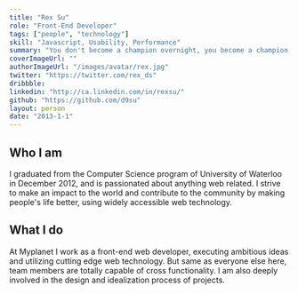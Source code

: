 ```yaml
---
title: "Rex Su"
role: "Front-End Developer"
tags: ["people", "technology"]
skill: "Javascript, Usability, Performance"
summary: "You don't become a champion overnight, you become a champion way before that."
coverImageUrl: ""
authorImageUrl: "/images/avatar/rex.jpg"
twitter: "https://twitter.com/rex_ds"
dribbble:
linkedin: "http://ca.linkedin.com/in/rexsu/"
github: "https://github.com/d9su"
layout: person
date: "2013-1-1"
---
```


## Who I am

I graduated from the Computer Science program of University of Waterloo in December 2012, and is passionated about anything web related. I strive to make an impact to the world and contribute to the community by making people's life better, using widely accessible web technology.

## What I do

At Myplanet I work as a front-end web developer, executing ambitious ideas and utilizing cutting edge web technology. But same as everyone else here, team members are totally capable of cross functionality. I am also deeply involved in the design and idealization process of projects.
